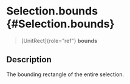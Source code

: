 Selection.bounds {#Selection.bounds}
================

> [UnitRect]{role="ref"} **bounds**

Description
-----------

The bounding rectangle of the entire selection.

